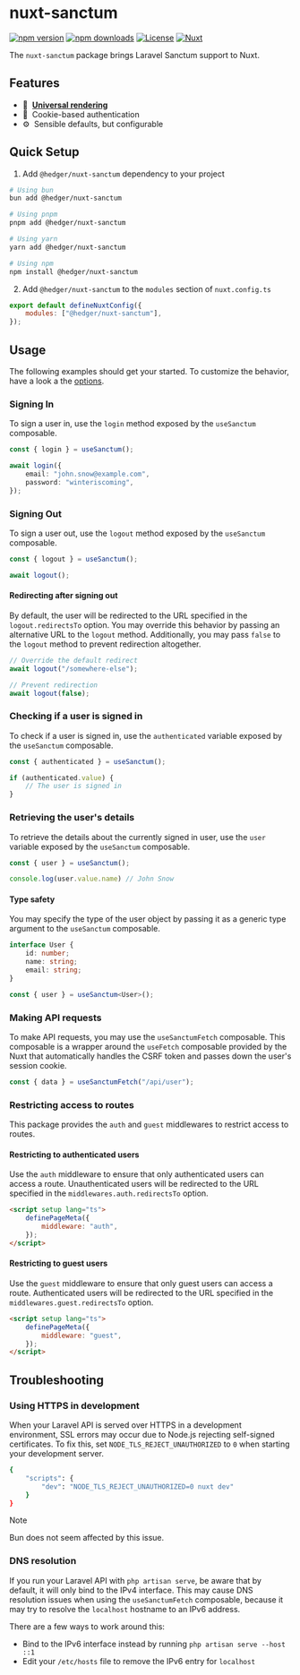 # nuxt-sanctum

[![npm version][npm-version-src]][npm-version-href]
[![npm downloads][npm-downloads-src]][npm-downloads-href]
[![License][license-src]][license-href]
[![Nuxt][nuxt-src]][nuxt-href]

The `nuxt-sanctum` package brings Laravel Sanctum support to Nuxt.

## Features

<!-- Highlight some of the features your module provide here -->

-   🚀 &nbsp;[**Universal rendering**](https://nuxt.com/docs/guide/concepts/rendering#universal-rendering)
-   🍪 &nbsp;Cookie-based authentication
-   ⚙️ &nbsp;Sensible defaults, but configurable

## Quick Setup

1. Add `@hedger/nuxt-sanctum` dependency to your project

```bash
# Using bun
bun add @hedger/nuxt-sanctum

# Using pnpm
pnpm add @hedger/nuxt-sanctum

# Using yarn
yarn add @hedger/nuxt-sanctum

# Using npm
npm install @hedger/nuxt-sanctum
```

2. Add `@hedger/nuxt-sanctum` to the `modules` section of `nuxt.config.ts`

```js
export default defineNuxtConfig({
	modules: ["@hedger/nuxt-sanctum"],
});
```

## Usage

The following examples should get your started. To customize the behavior, have a look a the [options](src/options.ts).

### Signing In

To sign a user in, use the `login` method exposed by the `useSanctum` composable.

```ts
const { login } = useSanctum();

await login({
	email: "john.snow@example.com",
	password: "winteriscoming",
});
```

### Signing Out

To sign a user out, use the `logout` method exposed by the `useSanctum` composable.

```ts
const { logout } = useSanctum();

await logout();
```

#### Redirecting after signing out

By default, the user will be redirected to the URL specified in the `logout.redirectsTo` option. You may override this behavior by passing an alternative URL to the `logout` method. Additionally, you may pass `false` to the `logout` method to prevent redirection altogether.

```ts
// Override the default redirect
await logout("/somewhere-else");

// Prevent redirection
await logout(false);
```

### Checking if a user is signed in

To check if a user is signed in, use the `authenticated` variable exposed by the `useSanctum` composable.

```ts
const { authenticated } = useSanctum();

if (authenticated.value) {
	// The user is signed in
}
```

### Retrieving the user's details

To retrieve the details about the currently signed in user, use the `user` variable exposed by the `useSanctum` composable.

```ts
const { user } = useSanctum();

console.log(user.value.name) // John Snow
```

#### Type safety

You may specify the type of the user object by passing it as a generic type argument to the `useSanctum` composable.

```ts
interface User {
	id: number;
	name: string;
	email: string;
}

const { user } = useSanctum<User>();
```

### Making API requests

To make API requests, you may use the `useSanctumFetch` composable. This composable is a wrapper around the `useFetch` composable provided by the Nuxt that automatically handles the CSRF token and passes down the user's session cookie.

```ts
const { data } = useSanctumFetch("/api/user");
```

### Restricting access to routes

This package provides the `auth` and `guest` middlewares to restrict access to routes.

#### Restricting to authenticated users

Use the `auth` middleware to ensure that only authenticated users can access a route. Unauthenticated users will be redirected to the URL specified in the `middlewares.auth.redirectsTo` option.

```html
<script setup lang="ts">
	definePageMeta({
		middleware: "auth",
	});
</script>
```

#### Restricting to guest users

Use the `guest` middleware to ensure that only guest users can access a route.
Authenticated users will be redirected to the URL specified in the `middlewares.guest.redirectsTo` option.

```html
<script setup lang="ts">
	definePageMeta({
		middleware: "guest",
	});
</script>
```

## Troubleshooting

### Using HTTPS in development

When your Laravel API is served over HTTPS in a development environment, SSL errors may occur due to Node.js rejecting self-signed certificates. To fix this, set `NODE_TLS_REJECT_UNAUTHORIZED` to `0` when starting your development server.

```bash
{
	"scripts": {
		"dev": "NODE_TLS_REJECT_UNAUTHORIZED=0 nuxt dev"
	}
}
```

> [!NOTE]
> Bun does not seem affected by this issue.

### DNS resolution

If you run your Laravel API with `php artisan serve`, be aware that by default, it will only bind
to the IPv4 interface. This may cause DNS resolution issues when using the `useSanctumFetch` composable, because it may try to resolve the `localhost` hostname to an IPv6 address.

There are a few ways to work around this:
-  Bind to the IPv6 interface instead by running `php artisan serve --host ::1`
-  Edit your `/etc/hosts` file to remove the IPv6 entry for `localhost`





<!-- Badges -->

[npm-version-src]: https://img.shields.io/npm/v/@hedger/nuxt-sanctum/latest.svg?style=flat&colorA=18181B&colorB=28CF8D
[npm-version-href]: https://npmjs.com/package/@hedger/nuxt-sanctum
[npm-downloads-src]: https://img.shields.io/npm/dm/@hedger/nuxt-sanctum.svg?style=flat&colorA=18181B&colorB=28CF8D
[npm-downloads-href]: https://npmjs.com/package/@hedger/nuxt-sanctum
[license-src]: https://img.shields.io/npm/l/@hedger/nuxt-sanctum.svg?style=flat&colorA=18181B&colorB=28CF8D
[license-href]: https://npmjs.com/package/@hedger/nuxt-sanctum
[nuxt-src]: https://img.shields.io/badge/Nuxt-18181B?logo=nuxt.js
[nuxt-href]: https://nuxt.com

